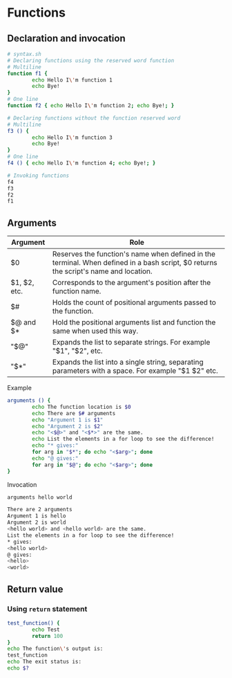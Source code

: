 # Functions

## Declaration and invocation

```bash
# syntax.sh
# Declaring functions using the reserved word function
# Multiline
function f1 {
        echo Hello I\'m function 1
        echo Bye!
}
# One line
function f2 { echo Hello I\'m function 2; echo Bye!; }

# Declaring functions without the function reserved word
# Multiline
f3 () { 
        echo Hello I\'m function 3
        echo Bye!
}
# One line
f4 () { echo Hello I\'m function 4; echo Bye!; }

# Invoking functions
f4
f3
f2
f1
```

## Arguments

|Argument|Role|
|--- |--- |
|$0|Reserves the function's name when defined in the terminal. When defined in a bash script, $0 returns the script's name and location.|
|$1, $2, etc.|Corresponds to the argument's position after the function name.|
|$#|Holds the count of positional arguments passed to the function.|
|$@ and $*|Hold the positional arguments list and function the same when used this way.|
|"$@"|Expands the list to separate strings. For example "$1", "$2", etc.|
|"$*"|Expands the list into a single string, separating parameters with a space. For example "$1 $2" etc.|

Example
```bash
arguments () {
        echo The function location is $0
        echo There are $# arguments
        echo "Argument 1 is $1"
        echo "Argument 2 is $2"
        echo "<$@>" and "<$*>" are the same.
        echo List the elements in a for loop to see the difference!
        echo "* gives:"
        for arg in "$*"; do echo "<$arg>"; done
        echo "@ gives:"
        for arg in "$@"; do echo "<$arg>"; done
}
```
Invocation
```bash
arguments hello world

There are 2 arguments
Argument 1 is hello
Argument 2 is world
<hello world> and <hello world> are the same.
List the elements in a for loop to see the difference!
* gives:
<hello world>
@ gives:
<hello>
<world>
```

## Return value

### Using `return` statement
```bash
test_function() {
        echo Test
        return 100
}
echo The function\'s output is: 
test_function
echo The exit status is:
echo $?
```




